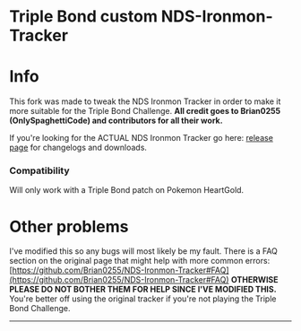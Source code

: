 # Triple Bond custom NDS-Ironmon-Tracker

# Info

This fork was made to tweak the NDS Ironmon Tracker in order to make it more suitable for the Triple Bond Challenge. **All credit goes to Brian0255 (OnlySpaghettiCode) and contributors for all their work.**

If you're looking for the ACTUAL NDS Ironmon Tracker go here: [release page](https://github.com/Brian0255/NDS-Ironmon-Tracker/releases) for changelogs and downloads.


### Compatibility

Will only work with a Triple Bond patch on Pokemon HeartGold.


# Other problems

I've modified this so any bugs will most likely be my fault. There is a FAQ section on the original page that might help with more common errors: [https://github.com/Brian0255/NDS-Ironmon-Tracker#FAQ](https://github.com/Brian0255/NDS-Ironmon-Tracker#FAQ) **OTHERWISE PLEASE DO NOT BOTHER THEM FOR HELP SINCE I'VE MODIFIED THIS.** You're better off using the original tracker if you're not playing the Triple Bond Challenge.


----
